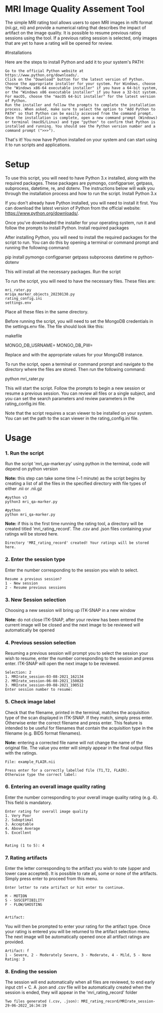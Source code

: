 # MRI Image Quality Assement Tool 
The simple MRI rating tool allows users to open MRI images in nifti format (nii.gz, nii) and provide a numerical rating that describes the impact of artifact on the image quality. It is possible to resume previous rating sessions using the tool. If a previous rating session is selected, only images that are yet to have a rating will be opened for review.

#Installations 

Here are the steps to install Python and add it to your system's PATH:

    Go to the official Python website at https://www.python.org/downloads/.
    Click on the "Download" button for the latest version of Python.
    Choose the appropriate installer for your system. For Windows, choose the "Windows x86-64 executable installer" if you have a 64-bit system, or the "Windows x86 executable installer" if you have a 32-bit system. For macOS, choose the "macOS 64-bit installer" for the latest version of Python.
    Run the installer and follow the prompts to complete the installation process. When asked, make sure to select the option to "Add Python to PATH" so that Python can be easily accessed from the command prompt.
    Once the installation is complete, open a new command prompt (Windows) or terminal (macOS/Linux) and type "python" to confirm that Python is installed and running. You should see the Python version number and a command prompt (">>>").

That's it! You now have Python installed on your system and can start using it to run scripts and applications.

# Setup

To use this script, you will need to have Python 3.x installed, along with the required packages. These packages are pymongo, configparser, getpass, subprocess, datetime, re, and dotenv. The instructions below will walk you through the installation process and how to run the script.
Install Python 3.x

If you don't already have Python installed, you will need to install it first. You can download the latest version of Python from the official website: https://www.python.org/downloads/.

Once you've downloaded the installer for your operating system, run it and follow the prompts to install Python.
Install required packages

After installing Python, you will need to install the required packages for the script to run. You can do this by opening a terminal or command prompt and running the following command:

pip install pymongo configparser getpass subprocess datetime re python-dotenv

This will install all the necessary packages.
Run the script

To run the script, you will need to have the necessary files. These files are:

    mri_rater.py
    mriqa_marker_objects_20230130.py
    rating_config.ini
    settings.env

Place all these files in the same directory.

Before running the script, you will need to set the MongoDB credentials in the settings.env file. The file should look like this:

makefile

MONGO_DB_USRNAME=<username>
MONGO_DB_PW=<password>

Replace <username> and <password> with the appropriate values for your MongoDB instance.

To run the script, open a terminal or command prompt and navigate to the directory where the files are stored. Then run the following command:

python mri_rater.py

This will start the script. Follow the prompts to begin a new session or resume a previous session. You can review all files or a single subject, and you can set the search parameters and review parameters in the rating_config.ini file.

Note that the script requires a scan viewer to be installed on your system. You can set the path to the scan viewer in the rating_config.ini file.

 
# Usage 

### 1. Run the script 
Run the script 'mri_qa-marker.py' using python in the terminal, code will depend on python version 

**Note:** this step can take some time (~1 minute) as the script begins by creating a list of all the files in the specified directory with file types of either .nii or .nii.gz
```
#python v3
python3 mri_qa-marker.py

#python
python mri_qa-marker.py
```
**Note:** if this is the first time running the rating tool, a directory will be created titled 'mri_rating_record'. The .csv and .json files containing your ratings will be stored here. 

```
Directory 'MRI_rating_record' created! Your ratings will be stored here.
```

### 2. Enter the session type 
 Enter the number corresponding to the session you wish to select.
 
 ```
 Resume a previous session? 
1 - New session
2 - Resume previous sessions
 ```
### 3. New Session selection 
 Choosing a new session will bring up ITK-SNAP in a new window
 
**Note:** do not close ITK-SNAP, after your review has been entered the current image will be closed and the next image to be reviewed will automatically be opened
 
### 4. Previous session selection
Resuming a previous session will prompt you to select the session your wish to resume, enter the number corresponding to the session and press enter. ITK-SNAP will open the next image to be reviewed.
 
 ```
 Selection: 2
1. MRIrate_session-03-08-2021_162134
2. MRIrate_session-06-08-2021_150826
3. MRIrate_session-09-08-2021_190512
Enter session number to resume: 
 ```
 
 ### 5. Check image label 
 Check that the filename, printed in the terminal, matches the acquisition type of the scan displayed in ITK-SNAP. If they match, simply press enter. Otherwise enter the correct filename and press enter. This feature is intended to be useful for filenames that contain the acquisition type in the filename (e.g. BIDS format filenames).
 
 **Note:** entering a corrected file name will not change the name of the original file. The value you enter will simply appear in the final output files with the ratings.
 
 ```
File: example_FLAIR.nii

Press enter for a correctly labelled file (T1,T2, FLAIR).
Otherwise type the correct label:
 ```
 
### 6. Entering an overall image quality rating 
Enter the number corresponding to your overall image quality rating (e.g. 4). This field is mandatory.
 
 ```
 Enter rating for overall image quality
1. Very Poor 
2. Suboptimal 
3. Acceptable 
4. Above Average 
5. Excellent


Rating (1 to 5): 4
 ```

### 7. Rating artifacts 
Enter the letter corresponding to the artifact you wish to rate (upper and lower case accepted). It is possible to rate all, some or none of the artifacts. Simply press enter to proceed from this menu.
 
 ```
 Enter letter to rate artifact or hit enter to continue. 

M - MOTION 
S - SUSCEPTIBILITY
F - FLOW/GHOSTING


Artifact: 
```

You will then be prompted to enter your rating for the artifact type. Once your rating is entered you will be returned to the artifact selection menu. The next image will be automatically opened once all artifact ratings are provided. 
 
 ```
Artifact: f
1 - Severe, 2 - Moderately Severe, 3 - Moderate, 4 - Mild, 5 - None
Rating: 3
```

### 8. Ending the session 
The session will end automatically when all files are reviewed, to end early input ctrl + C. A .json and .csv file will be automatically created when the session is ended, they will appear in the 'mri_rating_record' folder 

```
Two files generated (.csv, .json): MRI_rating_record/MRIrate_session-29-06-2022_16:34:19
```
